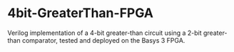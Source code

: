 # 4bit-GreaterThan-FPGA
Verilog implementation of a 4-bit greater-than circuit using a 2-bit greater-than comparator, tested and deployed on the Basys 3 FPGA.
